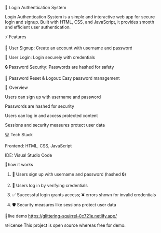 
🔐 Login Authentication System

Login Authentication System is a simple and interactive web app for secure login and signup. Built with HTML, CSS, and JavaScript, it provides smooth and efficient user authentication.

⚡ Features

📝 User Signup: Create an account with username and password

🔑 User Login: Login securely with credentials

🔒 Password Security: Passwords are hashed for safety

🔄 Password Reset & Logout: Easy password management


📝 Overview

Users can sign up with username and password

Passwords are hashed for security

Users can log in and access protected content

Sessions and security measures protect user data


💻 Tech Stack

Frontend: HTML, CSS, JavaScript

IDE: Visual Studio Code

👾how it works

1. 📝 Users sign up with username and password (hashed 🔒)

2. 🔑 Users log in by verifying credentials

4. ✅ Successful login grants access; ❌ errors shown for invalid credentials

5. 🛡️ Security measures like sessions protect user data

👾live demo
https://glittering-squirrel-0c721e.netlify.app/

🌐license
This project is open source whereas free for demo.




